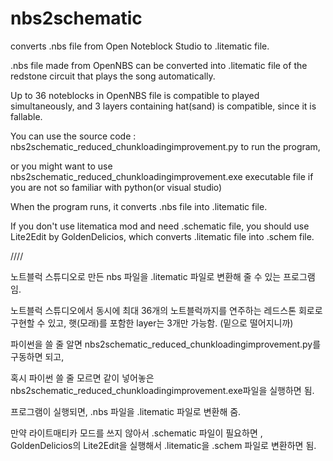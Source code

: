 # nbs2schematic
converts .nbs file from Open Noteblock Studio to .litematic file.


.nbs file made from OpenNBS can be converted into .litematic file of the redstone circuit that plays the song automatically.

Up to 36 noteblocks in OpenNBS file is compatible to played simultaneously, and 3 layers containing hat(sand) is compatible, since it is fallable. 

You can use the source code : nbs2schematic_reduced_chunkloadingimprovement.py to run the program,

or you might want to use nbs2schematic_reduced_chunkloadingimprovement.exe executable file if you are not so familiar with python(or visual studio)



When the program runs, it converts .nbs file into .litematic file.

If you don't use litematica mod and need .schematic file, you should use Lite2Edit by GoldenDelicios, which converts .litematic file into .schem file.

////

노트블럭 스튜디오로 만든 nbs 파일을 .litematic 파일로 변환해 줄 수 있는 프로그램임.

노트블럭 스튜디오에서 동시에 최대 36개의 노트블럭까지를 연주하는 레드스톤 회로로 구현할 수 있고, 햇(모래)를 포함한 layer는 3개만 가능함. (밑으로 떨어지니까)

파이썬을 쓸 줄 알면 nbs2schematic_reduced_chunkloadingimprovement.py를 구동하면 되고,

혹시 파이썬 쓸 줄 모르면 같이 넣어놓은 nbs2schematic_reduced_chunkloadingimprovement.exe파일을 실행하면 됨.



프로그램이 실행되면, .nbs 파일을 .litematic 파일로 변환해 줌.

만약 라이트매티카 모드를 쓰지 않아서 .schematic 파일이 필요하면 , GoldenDelicios의 Lite2Edit을 실행해서 .litematic을 .schem 파일로 변환하면 됨.
